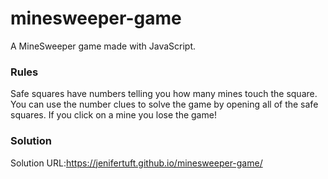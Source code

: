 # minesweeper-game
A MineSweeper game made with JavaScript.

### Rules
Safe squares have numbers telling you how many mines touch the square. You can use the number clues to solve the game by opening all of the safe squares. If you click on a mine you lose the game! 

### Solution
Solution URL:https://jenifertuft.github.io/minesweeper-game/
